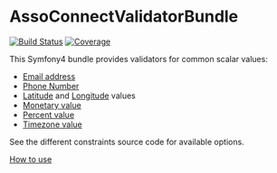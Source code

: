 # AssoConnectValidatorBundle

[![Build Status](https://travis-ci.org/assoconnect/validator-bundle.svg?branch=master)](https://travis-ci.org/assoconnect/validator-bundle)
[![Coverage](https://sonarcloud.io/api/project_badges/measure?project=assoconnect_validator-bundle&metric=coverage)](https://sonarcloud.io/dashboard?id=assoconnect_validator-bundle)

This Symfony4 bundle provides validators for common scalar values:

- [Email address](/src/Validator/Constraints/EmailValidator.php)
- [Phone Number](/src/Validator/Constraints/PhoneValidator.php)
- [Latitude](/src/Validator/Constraints/LatitudeValidator.php) and [Longitude](/src/Validator/Constraints/LongitudeValidator.php) values
- [Monetary value](/src/Validator/Constraints/MoneyValidator.php)
- [Percent value](/src/Validator/Constraints/PercentValidator.php)
- [Timezone value](/src/Validator/Constraints/TimezoneValidator.php)

See the different constraints source code for available options.

[How to use](src/Resources/doc/index.md)
